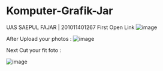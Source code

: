 # Komputer-Grafik-Jar
UAS SAEPUL FAJAR | 201011401267
First Open Link
![image](https://github.com/saepulfajar1562/Komputer-Grafik-Jars/assets/100143371/452b2c08-3418-41d9-9320-fe2a160855fc)

 After Upload your photos :
 ![image](https://github.com/saepulfajar1562/Komputer-Grafik-Jars/assets/100143371/3caaf46d-7ac7-406f-8b60-484048df91fe)

Next Cut your fit foto :

![image](https://github.com/saepulfajar1562/Komputer-Grafik-Jars/assets/100143371/885784d0-26d1-424a-8e81-4e5190009731)

